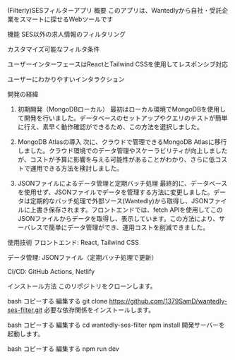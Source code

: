 (Filterly)SESフィルターアプリ
概要
このアプリは、Wantedlyから自社・受託企業をスマートに探せるWebツールです

機能
SES以外の求人情報のフィルタリング

カスタマイズ可能なフィルタ条件

ユーザーインターフェースはReactとTailwind CSSを使用してレスポンシブ対応

ユーザーにわかりやすいインタラクション

開発の経緯
1. 初期開発（MongoDBローカル）
最初はローカル環境でMongoDBを使用して開発を行いました。データベースのセットアップやクエリのテストが簡単に行え、素早く動作確認ができるため、この方法を選択しました。

2. MongoDB Atlasの導入
次に、クラウドで管理できるMongoDB Atlasに移行しました。クラウド環境でのデータ管理やスケーラビリティが向上しましたが、コストが予算に影響を与える可能性があることがわかり、さらに低コストで運用できる方法を検討しました。

3. JSONファイルによるデータ管理と定期バッチ処理
最終的に、データベースを使用せず、JSONファイルでデータを管理する方法に変更しました。データは定期的なバッチ処理で外部ソース(Wantedly)から取得し、JSONファイルに上書き保存されます。フロントエンドでは、fetch APIを使用してこのJSONファイルからデータを取得し、表示しています。この方法により、サーバレスで簡単にデータ管理ができ、運用コストを削減できました。

使用技術
フロントエンド: React, Tailwind CSS

データ管理: JSONファイル（定期バッチ処理で更新）

CI/CD: GitHub Actions, Netlify

インストール方法
このリポジトリをクローンします。

bash
コピーする
編集する
git clone https://github.com/1379SamD/wantedly-ses-filter.git
必要な依存関係をインストールします。

bash
コピーする
編集する
cd wantedly-ses-filter
npm install
開発サーバーを起動します。

bash
コピーする
編集する
npm run dev

